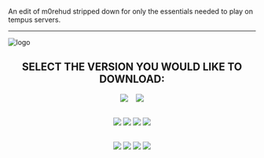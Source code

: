 An edit of m0rehud stripped down for only the essentials needed to play on tempus servers.

***


![logo](https://i.imgur.com/HVyxIC3.png)

<div align="center">

## SELECT THE VERSION YOU WOULD LIKE TO DOWNLOAD:

<a href="https://github.com/Hypnootize/m0rehud/archive/refs/heads/master.zip"><img src="https://i.imgur.com/XDkUVKU.png"></a> &nbsp;&nbsp; <a href="https://github.com/Hypnootize/m0rehud/archive/refs/heads/classic.zip"><img src="https://i.imgur.com/tPTVfEY.png"></a>
##
<a href="../screenshots/showcase.md"><img src="https://i.imgur.com/vVxJdvB.png"></a>
<a href="https://github.com/Hypnootize/m0rehud/wiki"><img src="https://i.imgur.com/UpvlsG7.png"></a>
<a href="https://github.com/Hypnootize/m0rehud/wiki/CUSTOMIZATIONS"><img src="https://i.imgur.com/I3oEZKa.png"></a>
<a href="https://github.com/Hypnootize/m0rehud/wiki/CREDITS"><img src="https://i.imgur.com/CjePbm6.png"></a>
##
<a href="https://comfig.app/huds/page/m0rehud"><img src="https://i.imgur.com/0o80QUt.png"></a>
<a href="https://tf2huds.dev/hud/m0rehud"><img src="https://i.imgur.com/lF9XotO.png"></a>
<a href="http://www.teamfortress.tv/34115/m0re-hud"><img src="https://i.imgur.com/xTQ26gp.png"></a>
<a href="https://gamebanana.com/mods/291596"><img src="https://i.imgur.com/UzXoexI.png"></a>

</div>
